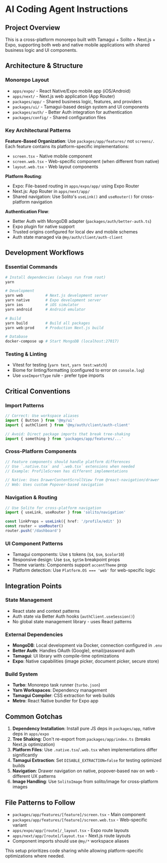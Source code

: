 # AI Coding Agent Instructions

## Project Overview

This is a cross-platform monorepo built with Tamagui + Solito + Next.js + Expo, supporting both web and native mobile applications with shared business logic and UI components.

## Architecture & Structure

### Monorepo Layout

- `apps/expo/` - React Native/Expo mobile app (iOS/Android)
- `apps/next/` - Next.js web application (App Router)
- `packages/app/` - Shared business logic, features, and providers
- `packages/ui/` - Tamagui-based design system and UI components
- `packages/auth/` - Better Auth integration for authentication
- `packages/config/` - Shared configuration files

### Key Architectural Patterns

**Feature-Based Organization**: Use `packages/app/features/` not `screens/`. Each feature contains its platform-specific implementations:

- `screen.tsx` - Native mobile component
- `screen.web.tsx` - Web-specific component (when different from native)
- `layout.web.tsx` - Web layout components

**Platform Routing**:

- Expo: File-based routing in `apps/expo/app/` using Expo Router
- Next.js: App Router in `apps/next/app/`
- Shared navigation: Use Solito's `useLink()` and `useRouter()` for cross-platform navigation

**Authentication Flow**:

- Better Auth with MongoDB adapter (`packages/auth/better-auth.ts`)
- Expo plugin for native support
- Trusted origins configured for local dev and mobile schemes
- Auth state managed via `@my/auth/client/auth-client`

## Development Workflows

### Essential Commands

```bash
# Install dependencies (always run from root)
yarn

# Development
yarn web          # Next.js development server
yarn native       # Expo development server
yarn ios          # iOS simulator
yarn android      # Android emulator

# Build
yarn build        # Build all packages
yarn web:prod     # Production Next.js build

# Database
docker-compose up # Start MongoDB (localhost:27017)
```

### Testing & Linting

- Vitest for testing (`yarn test`, `yarn test:watch`)
- Biome for linting/formatting (configured to error on `console.log`)
- Use `useImportType` rule - prefer type imports

## Critical Conventions

### Import Patterns

```typescript
// Correct: Use workspace aliases
import { Button } from '@my/ui'
import { authClient } from '@my/auth/client/auth-client'

// Avoid: Direct package imports that break tree-shaking
import { something } from 'packages/app/features/...'
```

### Cross-Platform Components

```typescript
// Feature components should handle platform differences
// Use `.native.tsx` and `.web.tsx` extensions when needed
// Example: ProfileScreen has different implementations

// Native: Uses DrawerContentScrollView from @react-navigation/drawer
// Web: Uses custom Popover-based navigation
```

### Navigation & Routing

```typescript
// Use Solito for cross-platform navigation
import { useLink, useRouter } from 'solito/navigation'

const linkProps = useLink({ href: '/profile/edit' })
const router = useRouter()
router.push('/dashboard')
```

### UI Component Patterns

- Tamagui components: Use `$` tokens (`$4`, `$sm`, `$color10`)
- Responsive design: Use `$sm`, `$gtSm` breakpoint props
- Theme variants: Components support `accentTheme` prop
- Platform detection: Use `Platform.OS === 'web'` for web-specific logic

## Integration Points

### State Management

- React state and context patterns
- Auth state via Better Auth hooks (`authClient.useSession()`)
- No global state management library - uses React patterns

### External Dependencies

- **MongoDB**: Local development via Docker, connection configured in `.env`
- **Better Auth**: Handles OAuth (Google), email/password auth
- **Tamagui**: UI library with compile-time optimizations
- **Expo**: Native capabilities (image picker, document picker, secure store)

### Build System

- **Turbo**: Monorepo task runner (`turbo.json`)
- **Yarn Workspaces**: Dependency management
- **Tamagui Compiler**: CSS extraction for web builds
- **Metro**: React Native bundler for Expo app

## Common Gotchas

1. **Dependency Installation**: Install pure JS deps in `packages/app`, native deps in `apps/expo`
2. **Tree Shaking**: Don't re-export from `packages/app/index.ts` (breaks Next.js optimization)
3. **Platform Files**: Use `.native.tsx`/`.web.tsx` when implementations differ significantly
4. **Tamagui Extraction**: Set `DISABLE_EXTRACTION=false` for testing optimized builds
5. **Navigation**: Drawer navigation on native, popover-based nav on web - different UX patterns
6. **Image Handling**: Use `SolitoImage` from solito/image for cross-platform images

## File Patterns to Follow

- `packages/app/features/[feature]/screen.tsx` - Main component
- `packages/app/features/[feature]/screen.web.tsx` - Web-specific variant
- `apps/expo/app/[route]/_layout.tsx` - Expo route layouts
- `apps/next/app/[route]/layout.tsx` - Next.js route layouts
- Component imports should use `@my/*` workspace aliases

This setup prioritizes code sharing while allowing platform-specific optimizations where needed.
